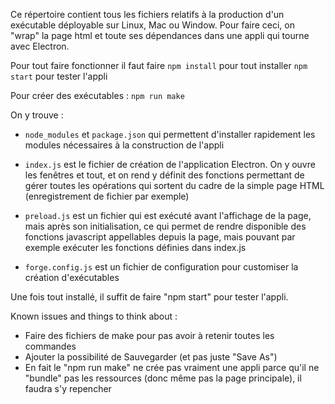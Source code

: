 Ce répertoire contient tous les fichiers relatifs à la production d'un exécutable déployable sur Linux, Mac ou Window. Pour faire ceci, on "wrap" la page html et toute ses dépendances dans une appli qui tourne avec Electron.

Pour tout faire fonctionner il faut faire 
`npm install` pour tout installer
`npm start` pour tester l'appli

Pour créer des exécutables :
`npm run make`

On y trouve :
- `node_modules` et `package.json` qui permettent d'installer rapidement les modules nécessaires à la construction de l'appli
- `index.js` est le fichier de création de l'application Electron. On y ouvre les fenêtres et tout, et on rend y définit des fonctions  permettant de gérer toutes les opérations qui sortent du cadre de la simple page HTML (enregistrement de fichier par exemple)
- `preload.js` est un fichier qui est exécuté avant l'affichage de la page, mais après son initialisation, ce qui permet de rendre disponible des fonctions javascript appellables depuis la page, mais pouvant par exemple exécuter les fonctions définies dans index.js

- `forge.config.js` est un fichier de configuration pour customiser la création d'exécutables

Une fois tout installé, il suffit de faire "npm start" pour tester l'appli.

Known issues and things to think about :
- Faire des fichiers de make pour pas avoir à retenir toutes les commandes
- Ajouter la possibilité de Sauvegarder (et pas juste "Save As")
- En fait le "npm run make" ne crée pas vraiment une appli parce qu'il ne "bundle" pas les ressources (donc même pas la page principale), il faudra s'y repencher

